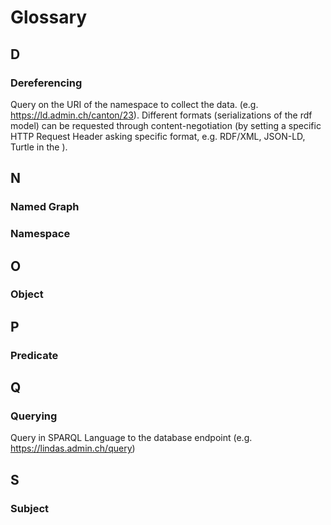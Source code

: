 
# Glossary


## D

### Dereferencing
Query on the URI of the namespace to collect the data. (e.g. https://ld.admin.ch/canton/23). Different formats (serializations of the rdf model) can be requested through content-negotiation (by setting a specific HTTP Request Header asking specific format, e.g. RDF/XML, JSON-LD, Turtle in the ).


## N

### Named Graph

### Namespace


## O

### Object

## P

### Predicate

## Q

### Querying 
Query in SPARQL Language to the database endpoint (e.g. https://lindas.admin.ch/query)

## S

### Subject
